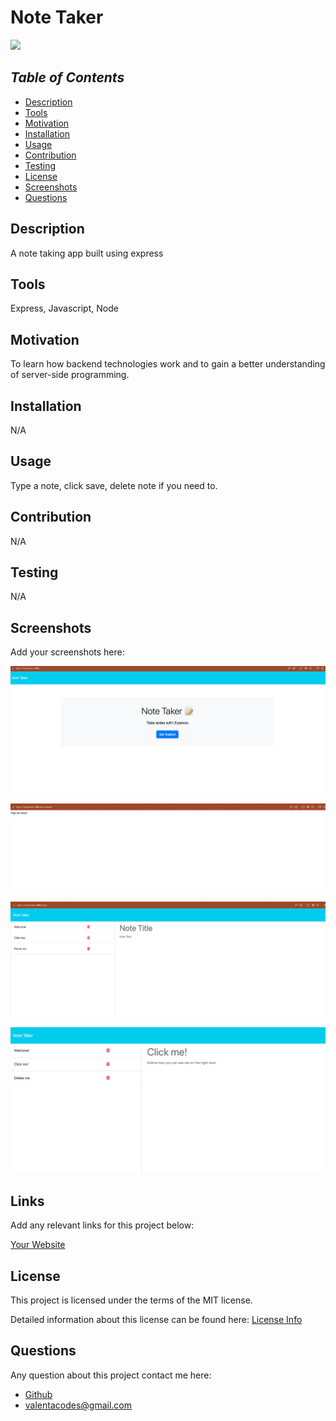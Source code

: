 # Note Taker

<a href="https://choosealicense.com/licenses/mit">
<img src="https://img.shields.io/badge/License-MIT-blue" />
</a>

## _Table of Contents_

- [Description](#description)
- [Tools](#tools)
- [Motivation](#motivation)
- [Installation](#installation)
- [Usage](#usage)
- [Contribution](#contribution)
- [Testing](#testing)
- [License](#license)
- [Screenshots](#screenshots)
- [Questions](#questions)

## **Description**

A note taking app built using express

## **Tools**

Express, Javascript, Node

## **Motivation**

To learn how backend technologies work and to gain a better understanding of server-side programming.

## **Installation**

N/A

## **Usage**

Type a note, click save, delete note if you need to.

## **Contribution**

N/A

## **Testing**

N/A

## **Screenshots**

Add your screenshots here:

![Homepage](./assets/Screen%20Shot%202023-01-12%20at%203.35.35%20PM.png)

![404 Page](./assets/Screen%20Shot%202023-01-12%20at%203.35.50%20PM.png)

![Notes Page](./assets/Screen%20Shot%202023-01-12%20at%203.36.00%20PM.png)

![Active Note](./assets/Capture-2023-01-12-155405.png)

## **Links**

Add any relevant links for this project below:

[Your Website](URL)

## License

This project is licensed under the terms of the MIT license.

Detailed information about this license can be found here: [License Info](https://choosealicense.com/licenses/mit)

## Questions

Any question about this project contact me here:

- [Github](https://github.com/valentacodes)
- <valentacodes@gmail.com>

